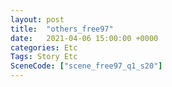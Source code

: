 ```yaml
---
layout: post
title:  "others_free97"
date:   2021-04-06 15:00:00 +0000
categories: Etc
Tags: Story Etc
SceneCode: ["scene_free97_q1_s20"]
---
```

